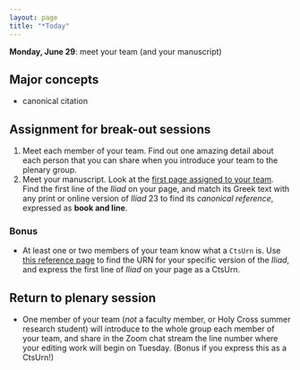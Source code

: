 ```yaml
---
layout: page
title: "*Today"
---
```



**Monday, June 29**:  meet your team (and your manuscript)

## Major concepts

- canonical citation


## Assignment for break-out sessions

1. Meet each member of your team.  Find out one amazing detail about each person that you can share when you introduce your team to the plenary group.
2. Meet your manuscript.  Look at the [first page assigned to your team](https://homermultitext.github.io/se2020/teams/).  Find the first line of the *Iliad* on your page, and match its Greek text with any print or online version of *Iliad* 23 to find its *canonical reference*, expressed as **book and line**.


### Bonus

- At least one or two members of your team know what a `CtsUrn` is.  Use [this reference page](https://homermultitext.github.io/se2020/references/) to find the URN for your specific version of the *Iliad*, and express the first line of *Iliad* on your page as a CtsUrn.

## Return to plenary session


- One member of your team (*not* a faculty member, or Holy Cross summer research student) will introduce to the whole group each member of your team, and share in the Zoom chat stream the line number where your editing work will begin on Tuesday.  (Bonus if you express this as a CtsUrn!)
